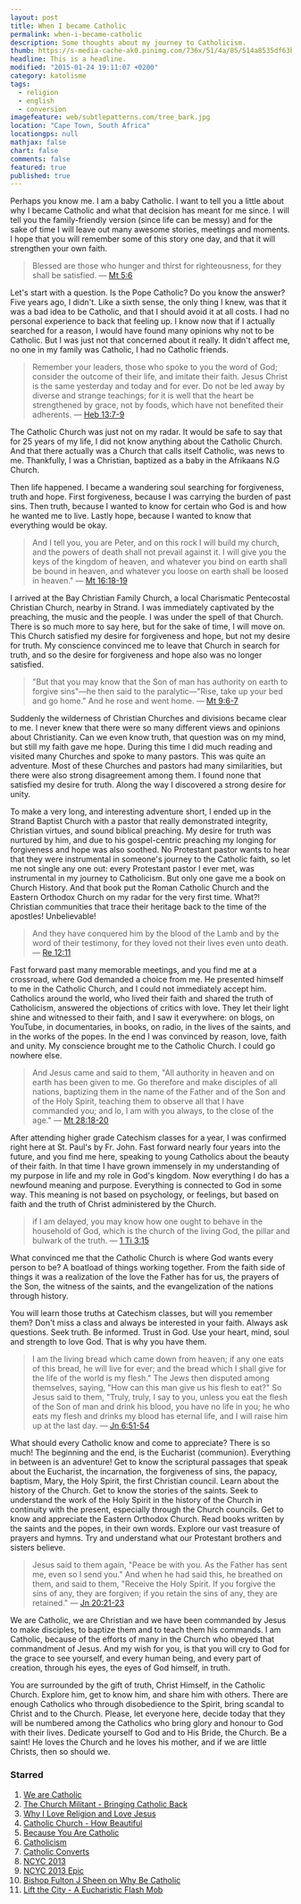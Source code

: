 ```yaml
---
layout: post
title: When I became Catholic
permalink: when-i-became-catholic
description: Some thoughts about my journey to Catholicism.
thumb: https://s-media-cache-ak0.pinimg.com/736x/51/4a/85/514a8535df63bc74bf86db06bda4a513.jpg
headline: This is a headline.
modified: "2015-01-24 19:11:07 +0200"
category: katolisme
tags: 
  - religion
  - english
  - conversion
imagefeature: web/subtlepatterns.com/tree_bark.jpg
location: "Cape Town, South Africa"
locationgps: null
mathjax: false
chart: false
comments: false
featured: true
published: true
---
```


<!--![cover-image](https://s-media-cache-ak0.pinimg.com/736x/51/4a/85/514a8535df63bc74bf86db06bda4a513.jpg)
-->

Perhaps you know me. I am a baby Catholic. I want to tell you a little about why I became Catholic and what that decision has meant for me since. I will tell you the family-friendly version (since life can be messy) and for the sake of time I will leave out many awesome stories, meetings and moments. I hope that you will remember some of this story one day, and that it will strengthen your own faith.

<!-- Bible Verse. http://biblia.com/plugins/BibleVerse -->
> Blessed are those who hunger and thirst for righteousness, for they shall be satisfied. &mdash; <a target="_blank" href = "http://biblia.com/bible/rsvce/Mt5.6">Mt 5:6</a>

Let's start with a question. Is the Pope Catholic? Do you know the answer? Five years ago, I didn't. Like a sixth sense, the only thing I knew, was that it was a bad idea to be Catholic, and that I should avoid it at all costs. I had no personal experience to back that feeling up. I know now that if I actually searched for a reason, I would have found many opinions why not to be Catholic. But I was just not that concerned about it really. It didn't affect me, no one in my family was Catholic, I had no Catholic friends. 

<!-- Bible Verse. http://biblia.com/plugins/BibleVerse -->
> Remember your leaders, those who spoke to you the word of God; consider the outcome of their life, and imitate their faith. Jesus Christ is the same yesterday and today and for ever. Do not be led away by diverse and strange teachings; for it is well that the heart be strengthened by grace, not by foods, which have not benefited their adherents. &mdash; <a target="_blank" href = "http://biblia.com/bible/rsvce/Heb13.7-9">Heb 13:7-9</a>

The Catholic Church was just not on my radar. It would be safe to say that for 25 years of my life, I did not know anything about the Catholic Church. And that there actually was a Church that calls itself Catholic, was news to me. Thankfully, I was a Christian, baptized as a baby in the Afrikaans N.G Church.

Then life happened. I became a wandering soul searching for forgiveness, truth and hope. First forgiveness, because I was carrying the burden of past sins. Then truth, because I wanted to know for certain who God is and how he wanted me to live. Lastly hope, because I wanted to know that everything would be okay.

> And I tell you, you are Peter, and on this rock I will build my church, and the powers of death shall not prevail against it. I will give you the keys of the kingdom of heaven, and whatever you bind on earth shall be bound in heaven, and whatever you loose on earth shall be loosed in heaven." &mdash; <a target="_blank" href = "http://biblia.com/bible/rsvce/Mt16.18-19">Mt 16:18-19</a>

I arrived at the Bay Christian Family Church, a local Charismatic Pentecostal Christian Church, nearby in Strand. I was immediately captivated by the preaching, the music and the people. I was under the spell of that Church. There is so much more to say here, but for the sake of time, I will move on. This Church satisfied my desire for forgiveness and hope, but not my desire for truth. My conscience convinced me to leave that Church in search for truth, and so the desire for forgiveness and hope also was no longer satisfied.

> "But that you may know that the Son of man has authority on earth to forgive sins"—he then said to the paralytic—"Rise, take up your bed and go home." And he rose and went home. &mdash; <a target="_blank" href = "http://biblia.com/bible/rsvce/Mt9.6-7">Mt 9:6-7</a>

Suddenly the wilderness of Christian Churches and divisions became clear to me. I never knew that there were so many different views and opinions about Christianity. Can we even know truth, that question was on my mind, but still my faith gave me hope. During this time I did much reading and visited many Churches and spoke to many pastors. This was quite an adventure. Most of these Churches and pastors had many similarities, but there were also strong disagreement among them. I found none that satisfied my desire for truth. Along the way I discovered a strong desire for unity.

To make a very long, and interesting adventure short, I ended up in the Strand Baptist Church with a pastor that really demonstrated integrity, Christian virtues, and sound biblical preaching. My desire for truth was nurtured by him, and due to his gospel-centric preaching my longing for forgiveness and hope was also soothed. No Protestant pastor wants to hear that they were instrumental in someone's journey to the Catholic faith, so let me not single any one out: every Protestant pastor I ever met, was instrumental in my journey to Catholicism. But only one gave me a book on Church History. And that book put the Roman Catholic Church and the Eastern Orthodox Church on my radar for the very first time. What?! Christian communities that trace their heritage back to the time of the apostles! Unbelievable!

> And they have conquered him by the blood of the Lamb and by the word of their testimony, for they loved not their lives even unto death. &mdash; <a target="_blank" href = "http://biblia.com/bible/rsvce/Re12.11">Re 12:11</a>

Fast forward past many memorable meetings, and you find me at a crossroad, where God demanded a choice from me. He presented himself to me in the Catholic Church, and I could not immediately accept him. Catholics around the world, who lived their faith and shared the truth of Catholicism, answered the objections of critics with love. They let their light shine and witnessed to their faith, and I saw it everywhere: on blogs, on YouTube, in documentaries, in books, on radio, in the lives of the saints, and in the works of the popes. In the end I was convinced by reason, love, faith and unity. My conscience brought me to the Catholic Church. I could go nowhere else.

> And Jesus came and said to them, "All authority in heaven and on earth has been given to me. Go therefore and make disciples of all nations, baptizing them in the name of the Father and of the Son and of the Holy Spirit, teaching them to observe all that I have commanded you; and lo, I am with you always, to the close of the age." &mdash; <a target="_blank" href = "http://biblia.com/bible/rsvce/Mt28.18-20">Mt 28:18-20</a>

After attending higher grade Catechism classes for a year, I was confirmed right here at St. Paul's by Fr. John. Fast forward nearly four years into the future, and you find me here, speaking to young Catholics about the beauty of their faith. In that time I have grown immensely in my understanding of my purpose in life and my role in God's kingdom. Now everything I do has a newfound meaning and purpose. Everything is connected to God in some way. This meaning is not based on psychology, or feelings, but based on faith and the truth of Christ administered by the Church.

> if I am delayed, you may know how one ought to behave in the household of God, which is the church of the living God, the pillar and bulwark of the truth. &mdash; <a target="_blank" href = "http://biblia.com/bible/rsvce/1Ti3.15">1 Ti 3:15</a>

What convinced me that the Catholic Church is where God wants every person to be? A boatload of things working together. From the faith side of things it was a realization of the love the Father has for us, the prayers of the Son, the witness of the saints, and the evangelization of the nations through history. 

You will learn those truths at Catechism classes, but will you remember them? Don't miss a class and always be interested in your faith. Always ask questions. Seek truth. Be informed. Trust in God. Use your heart, mind, soul and strength to love God. That is why you have them.

> I am the living bread which came down from heaven; if any one eats of this bread, he will live for ever; and the bread which I shall give for the life of the world is my flesh." The Jews then disputed among themselves, saying, "How can this man give us his flesh to eat?" So Jesus said to them, "Truly, truly, I say to you, unless you eat the flesh of the Son of man and drink his blood, you have no life in you; he who eats my flesh and drinks my blood has eternal life, and I will raise him up at the last day. &mdash; <a target="_blank" href = "http://biblia.com/bible/rsvce/Jn6.51-54">Jn 6:51-54</a>

What should every Catholic know and come to appreciate? There is so much! The beginning and the end, is the Eucharist (communion). Everything in between is an adventure! Get to know the scriptural passages that speak about the Eucharist, the incarnation, the forgiveness of sins, the papacy, baptism, Mary, the Holy Spirit, the first Christian council. Learn about the history of the Church. Get to know the stories of the saints. Seek to understand the work of the Holy Spirit in the history of the Church in continuity with the present, especially through the Church councils. Get to know and appreciate the Eastern Orthodox Church. Read books written by the saints and the popes, in their own words. Explore our vast treasure of prayers and hymns. Try and understand what our Protestant brothers and sisters believe.

> Jesus said to them again, "Peace be with you. As the Father has sent me, even so I send you." And when he had said this, he breathed on them, and said to them, "Receive the Holy Spirit. If you forgive the sins of any, they are forgiven; if you retain the sins of any, they are retained." &mdash; <a target="_blank" href = "http://biblia.com/bible/rsvce/Jn20.21-23">Jn 20:21-23</a>

We are Catholic, we are Christian and we have been commanded by Jesus to make disciples, to baptize them and to teach them his commands. I am Catholic, because of the efforts of many in the Church who obeyed that commandment of Jesus. And my wish for you, is that you will cry to God for the grace to see yourself, and every human being, and every part of creation, through his eyes, the eyes of God himself, in truth.

You are surrounded by the gift of truth, Christ Himself, in the Catholic Church. Explore him, get to know him, and share him with others. There are enough Catholics who through disobedience to the Spirit, bring scandal to Christ and to the Church. Please, let everyone here, decide today that they will be numbered among the Catholics who bring glory and honour to God with their lives. Dedicate yourself to God and to His Bride, the Church. Be a saint! He loves the Church and he loves his mother, and if we are little Christs, then so should we.

### Starred <span class="animated anim-repeater"><i class="fa fa-star-o fa-spin"></i></span>
1. [We are Catholic](https://www.youtube.com/watch?v=wk4OCzre_IY) <i class="fa fa-youtube"></i> 
1. [The Church Militant - Bringing Catholic Back](https://www.youtube.com/watch?v=wTYpZ4kIg3Y)
1. [Why I Love Religion and Love Jesus](https://www.youtube.com/watch?v=Ru_tC4fv6FE)
1. [Catholic Church - How Beautiful](https://www.youtube.com/watch?v=J5-kYJMWZDU)
1. [Because You Are Catholic](https://www.youtube.com/watch?v=Yodt9WVsMKw)
1. [Catholicism](https://www.youtube.com/watch?v=RzowCr_5Qlk)
1. [Catholic Converts](https://www.youtube.com/watch?v=ceWeNFNv4dI)
1. [NCYC 2013](https://www.youtube.com/watch?v=u5pw9669VAM)
1. [NCYC 2013 Epic](https://www.youtube.com/watch?v=9a3wUrmCuUA)
1. [Bishop Fulton J Sheen on Why Be Catholic](https://www.youtube.com/watch?v=rvOQZ9LxMlM)
1. [Lift the City - A Eucharistic Flash Mob](https://www.youtube.com/watch?v=cZ5aYoSr3Hg)
